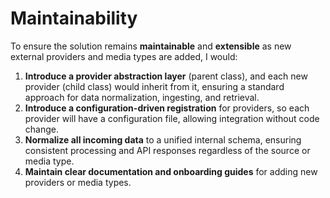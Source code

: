 # Maintainability

To ensure the solution remains **maintainable** and **extensible** as new external providers and media types are added, I would:

1.  **Introduce a provider abstraction layer** (parent class), and each new provider (child class) would inherit from it, ensuring a standard approach for data normalization, ingesting, and retrieval.
2. **Introduce a configuration-driven registration** for providers, so each provider will have a configuration file, allowing integration without code change.
3. **Normalize all incoming data** to a unified internal schema, ensuring consistent processing and API responses regardless of the source or media type.
4. **Maintain clear documentation and onboarding guides** for adding new providers or media types.